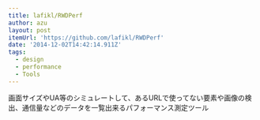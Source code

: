 ```yaml
---
title: lafikl/RWDPerf
author: azu
layout: post
itemUrl: 'https://github.com/lafikl/RWDPerf'
date: '2014-12-02T14:42:14.911Z'
tags:
  - design
  - performance
  - Tools
---
```

画面サイズやUA等のシミュレートして、あるURLで使ってない要素や画像の検出、通信量などのデータを一覧出来るパフォーマンス測定ツール
